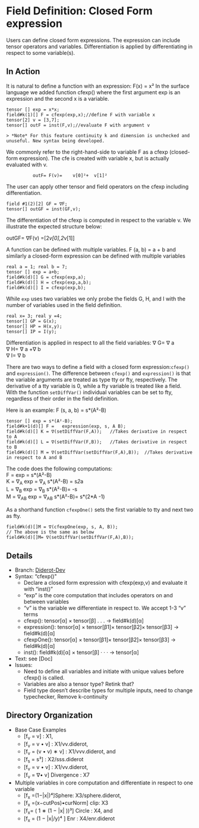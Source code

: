 # Field Definition: Closed Form expression

Users can define closed form expressions. The expression can include tensor operators and variables.  Differentiation is applied by differentiating in respect to some variable(s).
	
## In Action
It is natural to define a function with an expression: F(x) = x²
In the surface language we added function cfexp() where the first argument exp is an expression and the second x is a variable.
 ``` 
tensor [] exp = x*x;  
field#k(1)[] F = cfexp(exp,x);//define F with variable x 
tensor[2] v = [3,7];  
tensor[] outF = inst(F,v);//evaluate F with argument v
 ```
 	> *Note* For this feature continuity k and dimension is unchecked and unuseful. New syntax being developed.
We commonly refer to the right-hand-side to variable F as a cfexp (closed-form expression). The cfe is created with variable x, but is actually evaluated with v. 

              outF= F(v)=    v[0]²+  v[1]² 

The user can apply other tensor and field operators on the cfexp including differentiation.
  ```
field #1(2)[2] GF = ∇F; 
tensor[] outGF = inst(GF,v);
 ```
The differentiation of the cfexp is computed in respect to the variable v. We illustrate the expected structure below:      

   outGF=  ∇F(v)
   =[2*v[0],2*v[1]]


A function can be defined with multiple variables.
                    F (a, b) = a + b 
and similarly a closed-form expression can be defined with multiple variables
  ```
real a = 1; real b = 7;  
tensor [] exp = a+b;  
field#k(d)[] G = cfexp(exp,a); 
field#k(d)[] H = cfexp(exp,a,b); 
field#k(d)[] I = cfexp(exp,b);
 ```
While ``exp`` uses two variables we only probe the fields G, H, and I with the number of variables used in the field definition.
``` 
real x= 3; real y =4;
tensor[] GP = G(x); 
tensor[] HP = H(x,y); 
tensor[] IP = I(y);
 ```
	
Differentiation is applied in respect to all the field variables: 
∇ G= ∇ a              
∇ H= ∇ a +∇ b                       
∇ I=   ∇ b


There are two ways to define a field with a closed form expression:``cfexp()`` and ``expression()``.
The difference between ``cfexp()`` and ``expression()`` is that the variable arguments are treated as type tty or fty, respectively. 
The derivative of a tty variable is 0, while a fty variable is treated like a field.
With the function ``setDiffVar()`` individual variables can be set to fty, regardless of their order in the field definition.

Here is an example:
                    F (s, a, b) = s*(A²-B) 
  ```
tensor [] exp = s*(A²-B);  
field#k+1(d)[] F =   expression(exp, s, A B);  
field#k(d)[] K = ∇(setDiffVar(F,A));   //Takes derivative in respect to A
field#k(d)[] L = ∇(setDiffVar(F,B));   //Takes derivative in respect to B
field#k(d)[] M = ∇(setDiffVar(setDiffVar(F,A),B));  //Takes derivative in respect to A and B 
 ```
The code does the following computations:  
F = exp = s*(A²-B)              
K = ∇<sub>A</sub> exp = ∇<sub>A</sub>  s*(A²-B) = s*2*a                      
L = ∇<sub>B</sub> exp = ∇<sub>B</sub>  s*(A²-B)=   -s       
M = ∇<sub>AB</sub> exp = ∇<sub>AB</sub> s*(A²-B)= s*(2*A -1)


As a shorthand function `cfexpOne()` sets the first variable to tty and next two as fty.   
```
field#k(d)[]M = ∇(cfexpOne(exp, s, A, B));  
// The above is the same as below   
field#k(d)[]M= ∇(setDiffVar(setDiffVar(F,A),B));   
```
## Details
* Branch:   [Diderot-Dev](https://github.com/cchiw/Diderot-Dev) 
* Syntax: “cfexp()"
	- Declare a closed form expression with cfexp(exp,v) and evaluate it with “inst()”
	* “exp” is the core computation that includes operators on and between variables 
	* “v” is the variable we differentiate in respect to. We accept 1-3 “v” terms  
	* cfexp(): tensor[α] × tensor[β] . . . → field#k(d)[α]  
	* expression(): tensor[α] × tensor[β1]× tensor[β2]× tensor[β3] → field#k(d)[α]  
	* cfexpOne():   tensor[α] × tensor[β1]× tensor[β2]× tensor[β3] → field#k(d)[α]  
	* inst(): field#k(d)[α] × tensor[β] · · · → tensor[α]
* Text: see [Doc]
* Issues:  
	* Need to define all variables and initiate with unique values before cfexp() is called. 
	* Variables are also a tensor type? Retink that?
	* Field type doesn’t describe types for multiple inputs, need to change typechecker, Remove k-continuity 

## Directory Organization
* Base Case Examples
	*  [f<sub>v</sub> = v] : X1, 
	* [f<sub>v</sub> = v • v] : X1/vv.diderot,
	*  [f<sub>v</sub> = (v • v) ∗ v] : X1/vvv.diderot, and 
	* [f<sub>s</sub> = s³] : X2/sss.diderot
	* [f<sub>v</sub> = v • v] : X1/vv.diderot,
	* [f<sub>v</sub> =  ∇• v] Divergence : X7
* Multiple variables in core computation and differentiate in respect to one variable
	*  [f<sub>x</sub> =(1−|x|)⁴]Sphere: X3/sphere.diderot,
	*  [f<sub>x</sub> =(x−cutPos)•curNorm] clip: X3
	*  [f<sub>x</sub>= ( 1 ∗ (1 − |x| ))³] Circle : X4, and 
	* [f<sub>x</sub> = (1 − |x|/y)⁴	] Enr : X4/enr.diderot

